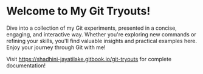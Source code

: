 # Welcome  to My Git Tryouts!

Dive into a collection of my Git experiments, presented in a concise, engaging, and interactive way. Whether you're exploring new commands or refining your skills, you'll find valuable insights and practical examples here. Enjoy your journey through Git with me!

Visit https://shadhini-jayatilake.gitbook.io/git-tryouts for complete documentation!
